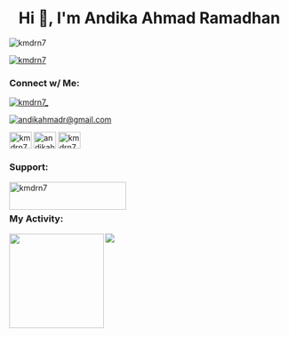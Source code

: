 <h1 align="center">Hi 👋, I'm Andika Ahmad Ramadhan</h1>
<p align="left"> <img src="https://komarev.com/ghpvc/?username=kmdrn7&label=Profile%20views&color=0e75b6&style=flat" alt="kmdrn7" /> </p>

<p align="left"> <a href="https://github.com/ryo-ma/github-profile-trophy"><img src="https://github-profile-trophy.vercel.app/?username=kmdrn7&row=2&column=3" alt="kmdrn7" /></a> </p>

<h3 align="left">Connect w/ Me:</h3>
<p align="left"> <a href="https://twitter.com/kmdrn7_" target="blank"><img src="https://img.shields.io/twitter/follow/kmdrn7_?logo=twitter&style=for-the-badge" alt="kmdrn7_" /></a> </p>
<p align="left"> <a href="mailto://andikahmadr@gmail.com" target="blank"><img src="https://img.shields.io/badge/mail%20me-andikahmadr%40gmail.com-lightgrey?style=for-the-badge&logo=gmail" alt="andikahmadr@gmail.com" /></a> </p>

<p align="left">
<a href="https://twitter.com/kmdrn7_" target="blank"><img align="center" src="https://raw.githubusercontent.com/rahuldkjain/github-profile-readme-generator/master/src/images/icons/Social/twitter.svg" alt="kmdrn7_" height="30" width="40" /></a>
<a href="https://linkedin.com/in/andikahmadr" target="blank"><img align="center" src="https://raw.githubusercontent.com/rahuldkjain/github-profile-readme-generator/master/src/images/icons/Social/linked-in-alt.svg" alt="andikahmadr" height="30" width="40" /></a>
<a href="https://instagram.com/kmdrn7" target="blank"><img align="center" src="https://raw.githubusercontent.com/rahuldkjain/github-profile-readme-generator/master/src/images/icons/Social/instagram.svg" alt="kmdrn7" height="30" width="40" /></a>
</p>

<h3 align="left">Support:</h3>
<p><a href="https://www.buymeacoffee.com/kmdrn7"> <img align="left" src="https://cdn.buymeacoffee.com/buttons/v2/default-yellow.png" height="50" width="210" alt="kmdrn7" /></a></p>

<br><br>

<h3 align="left">My Activity:</h3>
<div>
  <img height="170" align="left" src="https://github-readme-stats.vercel.app/api?username=kmdrn7&count_private=true&include_all_commits=true" />
  <img src="https://github-readme-stats.vercel.app/api/wakatime?username=kmdrn7&layout=compact" />
</div>
